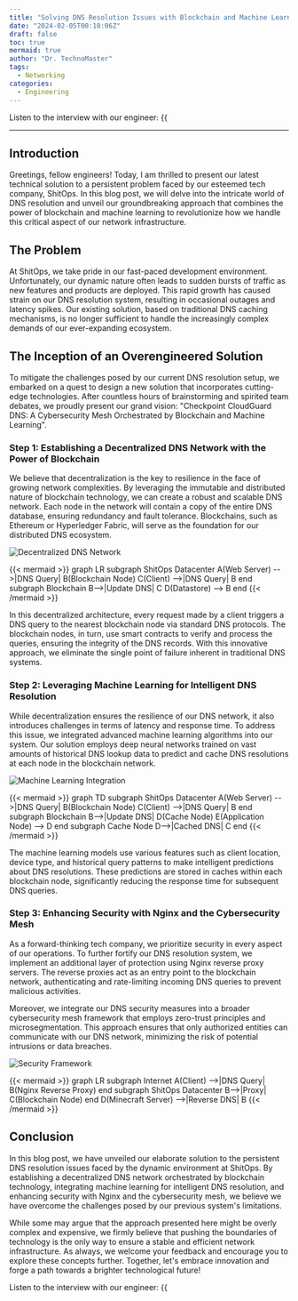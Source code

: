 ```yaml
---
title: "Solving DNS Resolution Issues with Blockchain and Machine Learning"
date: "2024-02-05T00:10:06Z"
draft: false
toc: true
mermaid: true
author: "Dr. TechnoMaster"
tags:
  - Networking
categories:
  - Engineering
---
```


Listen to the interview with our engineer: {{<audio src="https://s3.chaops.de/shitops/podcasts/solving-dns-resolution-issues-with-blockchain-and-machine-learning.mp3" class="audio">}}

---

## Introduction

Greetings, fellow engineers! Today, I am thrilled to present our latest technical solution to a persistent problem faced by our esteemed tech company, ShitOps. In this blog post, we will delve into the intricate world of DNS resolution and unveil our groundbreaking approach that combines the power of blockchain and machine learning to revolutionize how we handle this critical aspect of our network infrastructure.

## The Problem

At ShitOps, we take pride in our fast-paced development environment. Unfortunately, our dynamic nature often leads to sudden bursts of traffic as new features and products are deployed. This rapid growth has caused strain on our DNS resolution system, resulting in occasional outages and latency spikes. Our existing solution, based on traditional DNS caching mechanisms, is no longer sufficient to handle the increasingly complex demands of our ever-expanding ecosystem.

## The Inception of an Overengineered Solution

To mitigate the challenges posed by our current DNS resolution setup, we embarked on a quest to design a new solution that incorporates cutting-edge technologies. After countless hours of brainstorming and spirited team debates, we proudly present our grand vision: "Checkpoint CloudGuard DNS: A Cybersecurity Mesh Orchestrated by Blockchain and Machine Learning".

### Step 1: Establishing a Decentralized DNS Network with the Power of Blockchain

We believe that decentralization is the key to resilience in the face of growing network complexities. By leveraging the immutable and distributed nature of blockchain technology, we can create a robust and scalable DNS network. Each node in the network will contain a copy of the entire DNS database, ensuring redundancy and fault tolerance. Blockchains, such as Ethereum or Hyperledger Fabric, will serve as the foundation for our distributed DNS ecosystem.

![Decentralized DNS Network](diagram1.png)

{{< mermaid >}}
graph LR
  subgraph ShitOps Datacenter
    A(Web Server) -->|DNS Query| B(Blockchain Node)
    C(Client) -->|DNS Query| B
  end
  subgraph Blockchain
    B-->|Update DNS| C
    D(Datastore) --> B
  end
{{< /mermaid >}}

In this decentralized architecture, every request made by a client triggers a DNS query to the nearest blockchain node via standard DNS protocols. The blockchain nodes, in turn, use smart contracts to verify and process the queries, ensuring the integrity of the DNS records. With this innovative approach, we eliminate the single point of failure inherent in traditional DNS systems.

### Step 2: Leveraging Machine Learning for Intelligent DNS Resolution

While decentralization ensures the resilience of our DNS network, it also introduces challenges in terms of latency and response time. To address this issue, we integrated advanced machine learning algorithms into our system. Our solution employs deep neural networks trained on vast amounts of historical DNS lookup data to predict and cache DNS resolutions at each node in the blockchain network.

![Machine Learning Integration](diagram2.png)

{{< mermaid >}}
graph TD
  subgraph ShitOps Datacenter
    A(Web Server) -->|DNS Query| B(Blockchain Node)
    C(Client) -->|DNS Query| B
  end
  subgraph Blockchain
    B-->|Update DNS| D(Cache Node)
    E(Application Node) --> D
  end
  subgraph Cache Node
    D-->|Cached DNS| C
  end
{{< /mermaid >}}

The machine learning models use various features such as client location, device type, and historical query patterns to make intelligent predictions about DNS resolutions. These predictions are stored in caches within each blockchain node, significantly reducing the response time for subsequent DNS queries.

### Step 3: Enhancing Security with Nginx and the Cybersecurity Mesh

As a forward-thinking tech company, we prioritize security in every aspect of our operations. To further fortify our DNS resolution system, we implement an additional layer of protection using Nginx reverse proxy servers. The reverse proxies act as an entry point to the blockchain network, authenticating and rate-limiting incoming DNS queries to prevent malicious activities.

Moreover, we integrate our DNS security measures into a broader cybersecurity mesh framework that employs zero-trust principles and microsegmentation. This approach ensures that only authorized entities can communicate with our DNS network, minimizing the risk of potential intrusions or data breaches.

![Security Framework](diagram3.png)

{{< mermaid >}}
graph LR
  subgraph Internet
    A(Client) -->|DNS Query| B(Nginx Reverse Proxy)
  end
  subgraph ShitOps Datacenter
    B-->|Proxy| C(Blockchain Node)
  end
  D(Minecraft Server) -->|Reverse DNS| B
{{< /mermaid >}}

## Conclusion

In this blog post, we have unveiled our elaborate solution to the persistent DNS resolution issues faced by the dynamic environment at ShitOps. By establishing a decentralized DNS network orchestrated by blockchain technology, integrating machine learning for intelligent DNS resolution, and enhancing security with Nginx and the cybersecurity mesh, we believe we have overcome the challenges posed by our previous system's limitations.

While some may argue that the approach presented here might be overly complex and expensive, we firmly believe that pushing the boundaries of technology is the only way to ensure a stable and efficient network infrastructure. As always, we welcome your feedback and encourage you to explore these concepts further. Together, let's embrace innovation and forge a path towards a brighter technological future!

Listen to the interview with our engineer: {{<audio src="https://s3.chaops.de/shitops/podcasts/solving-dns-resolution-issues-with-blockchain-and-machine-learning.mp3" class="audio">}}